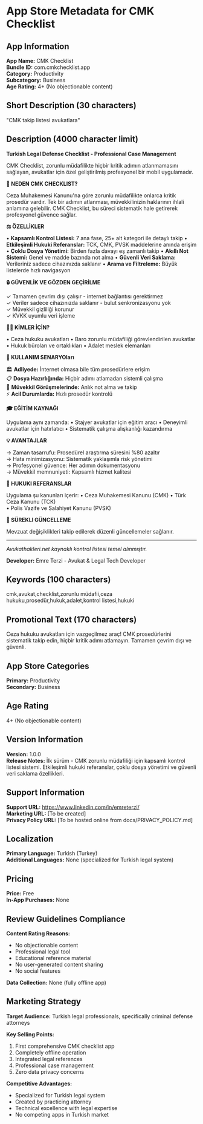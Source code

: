 # App Store Metadata for CMK Checklist

## App Information

**App Name:** CMK Checklist  
**Bundle ID:** com.cmkchecklist.app  
**Category:** Productivity  
**Subcategory:** Business  
**Age Rating:** 4+ (No objectionable content)

## Short Description (30 characters)
"CMK takip listesi avukatlara"

## Description (4000 character limit)

**Turkish Legal Defense Checklist - Professional Case Management**

CMK Checklist, zorunlu müdafilikte hiçbir kritik adımın atlanmamasını sağlayan, avukatlar için özel geliştirilmiş profesyonel bir mobil uygulamadır.

**🎯 NEDEN CMK CHECKLIST?**

Ceza Muhakemesi Kanunu'na göre zorunlu müdafilikte onlarca kritik prosedür vardır. Tek bir adımın atlanması, müvekkilinizin haklarının ihlali anlamına gelebilir. CMK Checklist, bu süreci sistematik hale getirerek profesyonel güvence sağlar.

**⚖️ ÖZELLİKLER**

• **Kapsamlı Kontrol Listesi:** 7 ana fase, 25+ alt kategori ile detaylı takip
• **Etkileşimli Hukuki Referanslar:** TCK, CMK, PVSK maddelerine anında erişim  
• **Çoklu Dosya Yönetimi:** Birden fazla davayı eş zamanlı takip
• **Akıllı Not Sistemi:** Genel ve madde bazında not alma
• **Güvenli Veri Saklama:** Verileriniz sadece cihazınızda saklanır
• **Arama ve Filtreleme:** Büyük listelerde hızlı navigasyon

**🔒 GÜVENLİK VE GÖZDEN GEÇİRİLME**

✓ Tamamen çevrim dışı çalışır - internet bağlantısı gerektirmez  
✓ Veriler sadece cihazınızda saklanır - bulut senkronizasyonu yok  
✓ Müvekkil gizliliği korunur  
✓ KVKK uyumlu veri işleme  

**👨‍💼 KİMLER İÇİN?**

• Ceza hukuku avukatları
• Baro zorunlu müdafiliği görevlendirilen avukatlar  
• Hukuk büroları ve ortaklıkları
• Adalet meslek elemanları

**📱 KULLANIM SENARYOları**

🏛️ **Adliyede:** İnternet olmasa bile tüm prosedürlere erişim  
📋 **Dosya Hazırlığında:** Hiçbir adımı atlamadan sistemli çalışma  
📝 **Müvekkil Görüşmelerinde:** Anlık not alma ve takip  
⚡ **Acil Durumlarda:** Hızlı prosedür kontrolü

**🎓 EĞİTİM KAYNAĞI**

Uygulama aynı zamanda:
• Stajyer avukatlar için eğitim aracı
• Deneyimli avukatlar için hatırlatıcı
• Sistematik çalışma alışkanlığı kazandırma

**💡 AVANTAJLAR**

→ Zaman tasarrufu: Prosedürel araştırma süresini %80 azaltır  
→ Hata minimizasyonu: Sistematik yaklaşımla risk yönetimi  
→ Profesyonel güvence: Her adımın dokumentasyonu  
→ Müvekkil memnuniyeti: Kapsamlı hizmet kalitesi

**📖 HUKUKI REFERANSLAR**

Uygulama şu kanunları içerir:
• Ceza Muhakemesi Kanunu (CMK)
• Türk Ceza Kanunu (TCK)  
• Polis Vazife ve Salahiyet Kanunu (PVSK)

**🔄 SÜREKLI GÜNCELLEME**

Mevzuat değişiklikleri takip edilerek düzenli güncellemeler sağlanır.

---

*Avukathakleri.net kaynaklı kontrol listesi temel alınmıştır.*

**Developer:** Emre Terzi - Avukat & Legal Tech Developer

## Keywords (100 characters)
cmk,avukat,checklist,zorunlu müdafii,ceza hukuku,prosedür,hukuk,adalet,kontrol listesi,hukuki

## Promotional Text (170 characters)
Ceza hukuku avukatları için vazgeçilmez araç! CMK prosedürlerini sistematik takip edin, hiçbir kritik adımı atlamayın. Tamamen çevrim dışı ve güvenli.

## App Store Categories

**Primary:** Productivity  
**Secondary:** Business

## Age Rating
4+ (No objectionable content)

## Version Information

**Version:** 1.0.0  
**Release Notes:** 
İlk sürüm - CMK zorunlu müdafiliği için kapsamlı kontrol listesi sistemi. Etkileşimli hukuki referanslar, çoklu dosya yönetimi ve güvenli veri saklama özellikleri.

## Support Information

**Support URL:** https://www.linkedin.com/in/emreterzi/  
**Marketing URL:** [To be created]  
**Privacy Policy URL:** [To be hosted online from docs/PRIVACY_POLICY.md]

## Localization

**Primary Language:** Turkish (Turkey)  
**Additional Languages:** None (specialized for Turkish legal system)

## Pricing

**Price:** Free  
**In-App Purchases:** None

## Review Guidelines Compliance

**Content Rating Reasons:**
- No objectionable content
- Professional legal tool
- Educational reference material
- No user-generated content sharing
- No social features

**Data Collection:** None (fully offline app)

## Marketing Strategy

**Target Audience:** Turkish legal professionals, specifically criminal defense attorneys

**Key Selling Points:**
1. First comprehensive CMK checklist app
2. Completely offline operation
3. Integrated legal references
4. Professional case management
5. Zero data privacy concerns

**Competitive Advantages:**
- Specialized for Turkish legal system
- Created by practicing attorney
- Technical excellence with legal expertise
- No competing apps in Turkish market
